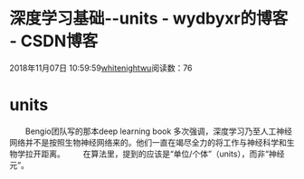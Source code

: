 # 深度学习基础--units - wydbyxr的博客 - CSDN博客
2018年11月07日 10:59:59[whitenightwu](https://me.csdn.net/wydbyxr)阅读数：76
# units
  Bengio团队写的那本deep learning book 多次强调，深度学习乃至人工神经网络并不是按照生物神经网络来的。他们一直在竭尽全力的将工作与神经科学和生物学拉开距离。
  在算法里，提到的应该是“单位/个体”（units），而非“神经元”。
